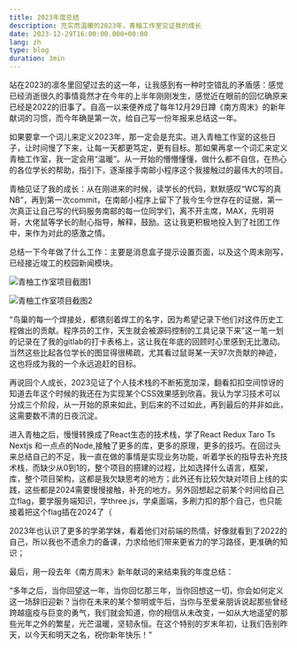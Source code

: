 ```yaml
---
title: 2023年度总结
description: 充实而温暖的2023年，青柚工作室见证我的成长
date: 2023-12-29T16:00:00.000+00:00
lang: zh
type: blog
duration: 3min
---
```


站在2023的凛冬里回望过去的这一年，让我感到有一种时空错乱的矛盾感：感觉已经消逝很久的事情竟然才在今年的上半年刚刚发生，感觉近在眼前的回忆确原来已经是2022的旧事了。自高一以来便养成了每年12月29日蹲《南方周末》的新年献词的习惯，而今年确是第一次，给自己写一份年报来总结这一年。

如果要拿一个词儿来定义2023年，那一定会是充实。进入青柚工作室的这些日子，让时间慢了下来，让每一天都更笃定，更有目标。那如果再拿一个词汇来定义青柚工作室，我一定会用“温暖”。从一开始的懵懵懂懂，做什么都不自信，在热心的各位学长的帮助，指引下，逐渐接手南邮小程序这个我接触过的最伟大的项目。

青柚见证了我的成长：从在刚进来的时候，读学长的代码，默默感叹“WC写的真NB”，再到第一次commit，在南邮小程序上留下了我今生今世存在的证据，第一次真正让自己写的代码服务南邮的每一位同学们，离不开主席，MAX，先明哥哥，大佬鼠等学长的耐心指导，解释，鼓励。这让我更积极地投入到了社团工作中，来作为对此的感激之情。

总结一下今年做了什么工作：主要是消息盒子提示设置页面，以及这个周末刚写，已经接近竣工的校园新闻模块。

![青柚工作室项目截图1](/images/posts/2023-project.png)

![青柚工作室项目截图2](/images/posts/2023-project2.png)

“鸟巢的每一个焊接处，都镌刻着焊工的名字，因为希望记录下他们对这件历史工程做出的贡献。程序员的工作，天生就会被源码控制的工具记录下来”这一笔一划的记录在了我的gitlab的打卡表格上，这让我在年底的回顾时心里感到无比激动。当然这些比起各位学长的图显得很稀疏，尤其看过鼠哥某一天97次贡献的神迹，这也将成为我的一个永远追赶的目标。

再说回个人成长，2023见证了个人技术栈的不断拓宽加深，翻看扣扣空间惊讶的知道去年这个时候的我还在为实现某个CSS效果感到欣喜。我认为学习技术可以分成三个阶段，从一开始的原来如此，到后来的不过如此，再到最后的并非如此，这需要数不清的日夜沉淀。

进入青柚之后，慢慢转换成了React生态的技术栈，学了React Redux Taro Ts Nextjs 和一点点的Node,接触了更多的库，更多的原理，更多的技巧。在回过头来总结自己的不足，我一直在做的事情是实现业务功能，听着学长的指导去补充技术栈，而缺少从0到1的，整个项目的搭建的过程，比如选择什么语言，框架，库，整个项目架构，这都是我欠缺思考的地方；此外还有比较欠缺对项目上线的实践，这些都是2024需要慢慢接触，补充的地方。另外回想起之前某个时间给自己立flag，要学服务端知识，学three.js，学桌面端，多刷力扣的那个自己，也只能接着把这个flag插在2024了（

2023年也认识了更多的学弟学妹，看着他们对前端的热情，好像就看到了2022的自己，所以我也不遗余力的备课，力求给他们带来更省力的学习路径，更准确的知识；

最后，用一段去年《南方周末》新年献词的来结束我的年度总结：

“多年之后，当你回望这一年，当你回忆那三年，当你回想这一切，你会如何定义这一场辞旧迎新？当你在未来的某个黎明或午后，当你与至爱亲朋诉说起那些曾经跨越瘟疫与巨变的勇气，我们就会知道，你的相信从未改变，一如从大地遥望的那些光年之外的繁星，光芒温暖，坚韧永恒。在这个特别的岁末年初，让我们告别昨天，以今天和明天之名，祝你新年快乐！”
